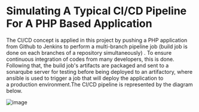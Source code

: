 # Simulating A Typical CI/CD Pipeline For A PHP Based Application

The CI/CD concept is applied in this project by pushing a PHP application from Github to Jenkins to perform a multi-branch pipeline job (build job is done on each branches of a repository simultaneously) . To ensure continuous integration of codes from many developers, this is done. Following that, the build job's artifacts are packaged and sent to a sonarqube server for testing before being deployed to an artifactory, where ansible is used to trigger a job that will deploy the application to a production environment.The CI/CD pipeline is represented by the diagram below.

![image](https://github.com/Mubarokahh/DevOps-Projects/assets/135038657/84540039-1393-49e3-855a-4381e0bca799)
